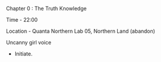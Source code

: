 Chapter 0 : The Truth Knowledge

Time - 22:00

Location - Quanta Northern Lab 05, Northern Land (abandon)

Uncanny girl voice
- Initiate.